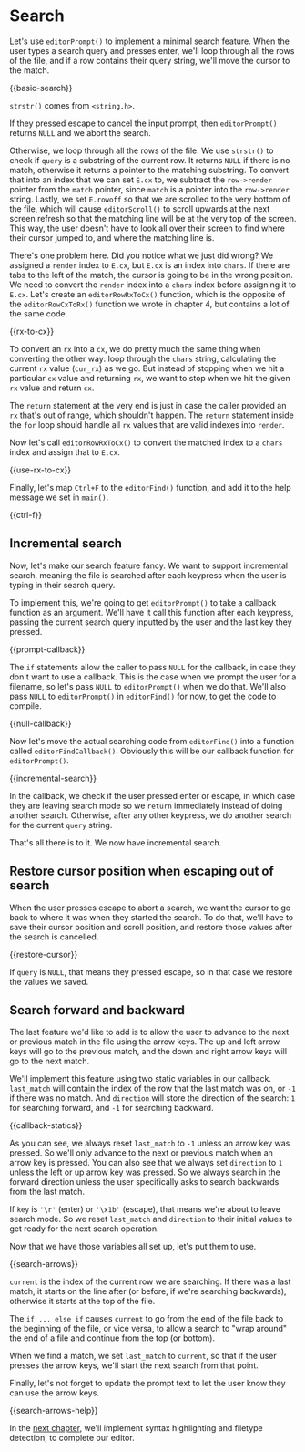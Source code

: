 # Search

Let's use `editorPrompt()` to implement a minimal search feature. When the user
types a search query and presses enter, we'll loop through all the rows of the
file, and if a row contains their query string, we'll move the cursor to the
match.

{{basic-search}}

`strstr()` comes from `<string.h>`.

If they pressed escape to cancel the input prompt, then `editorPrompt()`
returns `NULL` and we abort the search.

Otherwise, we loop through all the rows of the file. We use `strstr()` to check
if `query` is a substring of the current row. It returns `NULL` if there is no
match, otherwise it returns a pointer to the matching substring. To convert
that into an index that we can set `E.cx` to, we subtract the `row->render`
pointer from the `match` pointer, since `match` is a pointer into the
`row->render` string. Lastly, we set `E.rowoff` so that we are scrolled to the
very bottom of the file, which will cause `editorScroll()` to scroll upwards at
the next screen refresh so that the matching line will be at the very top of
the screen. This way, the user doesn't have to look all over their screen to
find where their cursor jumped to, and where the matching line is.

There's one problem here. Did you notice what we just did wrong? We assigned a
`render` index to `E.cx`, but `E.cx` is an index into `chars`. If there are
tabs to the left of the match, the cursor is going to be in the wrong position.
We need to convert the `render` index into a `chars` index before assigning it
to `E.cx`. Let's create an `editorRowRxToCx()` function, which is the opposite
of the `editorRowCxToRx()` function we wrote in chapter 4, but contains a lot
of the same code.

{{rx-to-cx}}

To convert an `rx` into a `cx`, we do pretty much the same thing when
converting the other way: loop through the `chars` string, calculating the
current `rx` value (`cur_rx`) as we go. But instead of stopping when we hit a
particular `cx` value and returning `rx`, we want to stop when we hit the
given `rx` value and return `cx`.

The `return` statement at the very end is just in case the caller provided an
`rx` that's out of range, which shouldn't happen. The `return` statement inside
the `for` loop should handle all `rx` values that are valid indexes into
`render`.

Now let's call `editorRowRxToCx()` to convert the matched index to a `chars`
index and assign that to `E.cx`.

{{use-rx-to-cx}}

Finally, let's map `Ctrl+F` to the `editorFind()` function, and add it to the
help message we set in `main()`.

{{ctrl-f}}

## Incremental search

Now, let's make our search feature fancy. We want to support incremental
search, meaning the file is searched after each keypress when the user is
typing in their search query.

To implement this, we're going to get `editorPrompt()` to take a callback
function as an argument. We'll have it call this function after each keypress,
passing the current search query inputted by the user and the last key they
pressed.

{{prompt-callback}}

The `if` statements allow the caller to pass `NULL` for the callback, in case
they don't want to use a callback. This is the case when we prompt the user
for a filename, so let's pass `NULL` to `editorPrompt()` when we do that. We'll
also pass `NULL` to `editorPrompt()` in `editorFind()` for now, to get the code
to compile.

{{null-callback}}

Now let's move the actual searching code from `editorFind()` into a function
called `editorFindCallback()`. Obviously this will be our callback function for
`editorPrompt()`.

{{incremental-search}}

In the callback, we check if the user pressed enter or escape, in which case
they are leaving search mode so we `return` immediately instead of doing
another search. Otherwise, after any other keypress, we do another search for
the current `query` string.

That's all there is to it. We now have incremental search.

## Restore cursor position when escaping out of search

When the user presses escape to abort a search, we want the cursor to go back
to where it was when they started the search. To do that, we'll have to save
their cursor position and scroll position, and restore those values after the
search is cancelled.

{{restore-cursor}}

If `query` is `NULL`, that means they pressed escape, so in that case we
restore the values we saved.

## Search forward and backward

The last feature we'd like to add is to allow the user to advance to the next
or previous match in the file using the arrow keys. The up and left arrow keys
will go to the previous match, and the down and right arrow keys will go to the
next match.

We'll implement this feature using two static variables in our callback.
`last_match` will contain the index of the row that the last match was on, or
`-1` if there was no match. And `direction` will store the direction of the
search: `1` for searching forward, and `-1` for searching backward.

{{callback-statics}}

As you can see, we always reset `last_match` to `-1` unless an arrow key was
pressed. So we'll only advance to the next or previous match when an arrow key
is pressed. You can also see that we always set `direction` to `1` unless the
left or up arrow key was pressed. So we always search in the forward direction
unless the user specifically asks to search backwards from the last match.

If `key` is `'\r'` (enter) or `'\x1b'` (escape), that means we're about to
leave search mode. So we reset `last_match` and `direction` to their initial
values to get ready for the next search operation.

Now that we have those variables all set up, let's put them to use.

{{search-arrows}}

`current` is the index of the current row we are searching. If there was a last
match, it starts on the line after (or before, if we're searching backwards),
otherwise it starts at the top of the file.

The `if ... else if` causes `current` to go from the end of the file back to
the beginning of the file, or vice versa, to allow a search to "wrap around"
the end of a file and continue from the top (or bottom).

When we find a match, we set `last_match` to `current`, so that if the user
presses the arrow keys, we'll start the next search from that point.

Finally, let's not forget to update the prompt text to let the user know they
can use the arrow keys.

{{search-arrows-help}}

In the [next chapter](07.syntaxHighlighting.html), we'll implement syntax
highlighting and filetype detection, to complete our editor.


